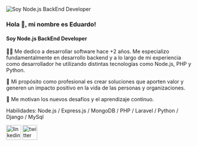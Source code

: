 ![Soy Node.js BackEnd Developer ](https://media-exp1.licdn.com/dms/image/C4D16AQGamQRShtyiLQ/profile-displaybackgroundimage-shrink_200_800/0/1648168783271?e=2147483647&v=beta&t=FzrBCinxtdf7ts2Zben3BTaBiV_yOoFMM4ATL60Bjc4)
### Hola 👋, mi nombre es Eduardo!
#### Soy Node.js BackEnd Developer 

👨‍💻 Me dedico a desarrollar software hace +2 años. Me especializo fundamentalmente en desarrollo backend y a lo largo de mi experiencia como desarrollador he utilizando distintas tecnologías como Node.js, PHP y Python.

🎯 Mi propósito como profesional es crear soluciones que aporten valor y generen un impacto positivo en la vida de las personas y organizaciones.

💪 Me motivan los nuevos desafíos y el aprendizaje continuo.

Habilidades: Node.js / Express.js / MongoDB / PHP / Laravel / Python / Django / MySql 



[<img src='https://img.icons8.com/color/2x/linkedin-circled.png' alt='linkedin' height='40'>](https://www.linkedin.com/in/https://www.linkedin.com/in/eduardo-corgniali-software-developer//)  [<img src='https://img.icons8.com/color/2x/twitter.png' alt='twitter' height='40'>](https://twitter.com/https://twitter.com/EduCorgniali)  
